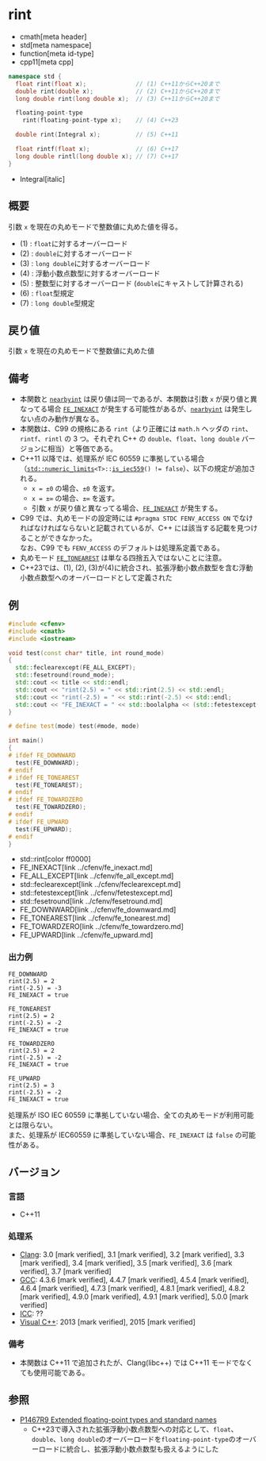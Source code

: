 # rint
* cmath[meta header]
* std[meta namespace]
* function[meta id-type]
* cpp11[meta cpp]

```cpp
namespace std {
  float rint(float x);              // (1) C++11からC++20まで
  double rint(double x);            // (2) C++11からC++20まで
  long double rint(long double x);  // (3) C++11からC++20まで

  floating-point-type
    rint(floating-point-type x);    // (4) C++23

  double rint(Integral x);          // (5) C++11

  float rintf(float x);             // (6) C++17
  long double rintl(long double x); // (7) C++17
}
```
* Integral[italic]

## 概要
引数 `x` を現在の丸めモードで整数値に丸めた値を得る。

- (1) : `float`に対するオーバーロード
- (2) : `double`に対するオーバーロード
- (3) : `long double`に対するオーバーロード
- (4) : 浮動小数点数型に対するオーバーロード
- (5) : 整数型に対するオーバーロード (`double`にキャストして計算される)
- (6) : `float`型規定
- (7) : `long double`型規定


## 戻り値
引数 `x` を現在の丸めモードで整数値に丸めた値


## 備考
- 本関数と [`nearbyint`](nearbyint.md) は戻り値は同一であるが、本関数は引数 `x` が戻り値と異なってる場合 [`FE_INEXACT`](../cfenv/fe_inexact.md) が発生する可能性があるが、[`nearbyint`](nearbyint.md) は発生しない点のみ動作が異なる。
- 本関数は、C99 の規格にある `rint`（より正確には `math.h` ヘッダの `rint`、`rintf`、`rintl` の 3 つ。それぞれ C++ の `double`、`float`、`long double` バージョンに相当）と等価である。
- C++11 以降では、処理系が IEC 60559 に準拠している場合（[`std::numeric_limits`](../limits/numeric_limits.md)`<T>::`[`is_iec559`](../limits/numeric_limits/is_iec559.md)`() != false`）、以下の規定が追加される。
    - `x = ±0` の場合、`±0` を返す。
    - `x = ±∞` の場合、`±∞` を返す。
    - 引数 `x` が戻り値と異なってる場合、[`FE_INEXACT`](../cfenv/fe_inexact.md) が発生する。
- C99 では、丸めモードの設定時には `#pragma STDC FENV_ACCESS ON` でなければなければならないと記載されているが、C++ には該当する記載を見つけることができなかった。  
    なお、C99 でも `FENV_ACCESS` のデフォルトは処理系定義である。
- 丸めモード [`FE_TONEAREST`](../cfenv/fe_tonearest.md) は単なる四捨五入ではないことに注意。
- C++23では、(1), (2), (3)が(4)に統合され、拡張浮動小数点数型を含む浮動小数点数型へのオーバーロードとして定義された


## 例
```cpp example
#include <cfenv>
#include <cmath>
#include <iostream>

void test(const char* title, int round_mode)
{
  std::feclearexcept(FE_ALL_EXCEPT);
  std::fesetround(round_mode);
  std::cout << title << std::endl;
  std::cout << "rint(2.5) = " << std::rint(2.5) << std::endl;
  std::cout << "rint(-2.5) = " << std::rint(-2.5) << std::endl;
  std::cout << "FE_INEXACT = " << std::boolalpha << (std::fetestexcept(FE_INEXACT) != 0) << std::endl << std::endl;
}

# define test(mode) test(#mode, mode)

int main()
{
# ifdef FE_DOWNWARD
  test(FE_DOWNWARD);
# endif
# ifdef FE_TONEAREST
  test(FE_TONEAREST);
# endif
# ifdef FE_TOWARDZERO
  test(FE_TOWARDZERO);
# endif
# ifdef FE_UPWARD
  test(FE_UPWARD);
# endif
}
```
* std::rint[color ff0000]
* FE_INEXACT[link ../cfenv/fe_inexact.md]
* FE_ALL_EXCEPT[link ../cfenv/fe_all_except.md]
* std::feclearexcept[link ../cfenv/feclearexcept.md]
* std::fetestexcept[link ../cfenv/fetestexcept.md]
* std::fesetround[link ../cfenv/fesetround.md]
* FE_DOWNWARD[link ../cfenv/fe_downward.md]
* FE_TONEAREST[link ../cfenv/fe_tonearest.md]
* FE_TOWARDZERO[link ../cfenv/fe_towardzero.md]
* FE_UPWARD[link ../cfenv/fe_upward.md]

### 出力例
```
FE_DOWNWARD
rint(2.5) = 2
rint(-2.5) = -3
FE_INEXACT = true

FE_TONEAREST
rint(2.5) = 2
rint(-2.5) = -2
FE_INEXACT = true

FE_TOWARDZERO
rint(2.5) = 2
rint(-2.5) = -2
FE_INEXACT = true

FE_UPWARD
rint(2.5) = 3
rint(-2.5) = -2
FE_INEXACT = true

```

処理系が ISO IEC 60559 に準拠していない場合、全ての丸めモードが利用可能とは限らない。  
また、処理系が IEC60559 に準拠していない場合、`FE_INEXACT` は `false` の可能性がある。


## バージョン
### 言語
- C++11

### 処理系
- [Clang](/implementation.md#clang): 3.0 [mark verified], 3.1 [mark verified], 3.2 [mark verified], 3.3 [mark verified], 3.4 [mark verified], 3.5 [mark verified], 3.6 [mark verified], 3.7 [mark verified]
- [GCC](/implementation.md#gcc): 4.3.6 [mark verified], 4.4.7 [mark verified], 4.5.4 [mark verified], 4.6.4 [mark verified], 4.7.3 [mark verified], 4.8.1 [mark verified], 4.8.2 [mark verified], 4.9.0 [mark verified], 4.9.1 [mark verified], 5.0.0 [mark verified]
- [ICC](/implementation.md#icc): ??
- [Visual C++](/implementation.md#visual_cpp): 2013 [mark verified], 2015 [mark verified]

### 備考
- 本関数は C++11 で追加されたが、Clang(libc++) では C++11 モードでなくても使用可能である。


## 参照
- [P1467R9 Extended floating-point types and standard names](https://www.open-std.org/jtc1/sc22/wg21/docs/papers/2022/p1467r9.html)
    - C++23で導入された拡張浮動小数点数型への対応として、`float`、`double`、`long double`のオーバーロードを`floating-point-type`のオーバーロードに統合し、拡張浮動小数点数型も扱えるようにした
